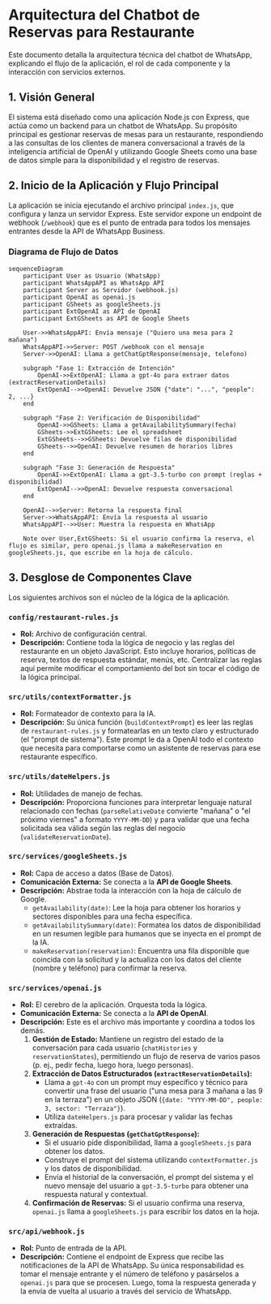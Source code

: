 # Arquitectura del Chatbot de Reservas para Restaurante

Este documento detalla la arquitectura técnica del chatbot de WhatsApp, explicando el flujo de la aplicación, el rol de cada componente y la interacción con servicios externos.

## 1. Visión General

El sistema está diseñado como una aplicación Node.js con Express, que actúa como un backend para un chatbot de WhatsApp. Su propósito principal es gestionar reservas de mesas para un restaurante, respondiendo a las consultas de los clientes de manera conversacional a través de la inteligencia artificial de OpenAI y utilizando Google Sheets como una base de datos simple para la disponibilidad y el registro de reservas.

## 2. Inicio de la Aplicación y Flujo Principal

La aplicación se inicia ejecutando el archivo principal `index.js`, que configura y lanza un servidor Express. Este servidor expone un endpoint de webhook (`/webhook`) que es el punto de entrada para todos los mensajes entrantes desde la API de WhatsApp Business.

### Diagrama de Flujo de Datos

```mermaid
sequenceDiagram
    participant User as Usuario (WhatsApp)
    participant WhatsAppAPI as WhatsApp API
    participant Server as Servidor (webhook.js)
    participant OpenAI as openai.js
    participant GSheets as googleSheets.js
    participant ExtOpenAI as API de OpenAI
    participant ExtGSheets as API de Google Sheets

    User->>WhatsAppAPI: Envía mensaje ("Quiero una mesa para 2 mañana")
    WhatsAppAPI->>Server: POST /webhook con el mensaje
    Server->>OpenAI: Llama a getChatGptResponse(mensaje, telefono)
    
    subgraph "Fase 1: Extracción de Intención"
        OpenAI->>ExtOpenAI: Llama a gpt-4o para extraer datos (extractReservationDetails)
        ExtOpenAI-->>OpenAI: Devuelve JSON {"date": "...", "people": 2, ...}
    end

    subgraph "Fase 2: Verificación de Disponibilidad"
        OpenAI->>GSheets: Llama a getAvailabilitySummary(fecha)
        GSheets->>ExtGSheets: Lee el spreadsheet
        ExtGSheets-->>GSheets: Devuelve filas de disponibilidad
        GSheets-->>OpenAI: Devuelve resumen de horarios libres
    end
    
    subgraph "Fase 3: Generación de Respuesta"
        OpenAI->>ExtOpenAI: Llama a gpt-3.5-turbo con prompt (reglas + disponibilidad)
        ExtOpenAI-->>OpenAI: Devuelve respuesta conversacional
    end
    
    OpenAI-->>Server: Retorna la respuesta final
    Server->>WhatsAppAPI: Envía la respuesta al usuario
    WhatsAppAPI-->>User: Muestra la respuesta en WhatsApp

    Note over User,ExtGSheets: Si el usuario confirma la reserva, el flujo es similar, pero openai.js llama a makeReservation en googleSheets.js, que escribe en la hoja de cálculo.
```

## 3. Desglose de Componentes Clave

Los siguientes archivos son el núcleo de la lógica de la aplicación.

### `config/restaurant-rules.js`
- **Rol:** Archivo de configuración central.
- **Descripción:** Contiene toda la lógica de negocio y las reglas del restaurante en un objeto JavaScript. Esto incluye horarios, políticas de reserva, textos de respuesta estándar, menús, etc. Centralizar las reglas aquí permite modificar el comportamiento del bot sin tocar el código de la lógica principal.

### `src/utils/contextFormatter.js`
- **Rol:** Formateador de contexto para la IA.
- **Descripción:** Su única función (`buildContextPrompt`) es leer las reglas de `restaurant-rules.js` y formatearlas en un texto claro y estructurado (el "prompt de sistema"). Este prompt le da a OpenAI todo el contexto que necesita para comportarse como un asistente de reservas para ese restaurante específico.

### `src/utils/dateHelpers.js`
- **Rol:** Utilidades de manejo de fechas.
- **Descripción:** Proporciona funciones para interpretar lenguaje natural relacionado con fechas (`parseRelativeDate` convierte "mañana" o "el próximo viernes" a formato `YYYY-MM-DD`) y para validar que una fecha solicitada sea válida según las reglas del negocio (`validateReservationDate`).

### `src/services/googleSheets.js`
- **Rol:** Capa de acceso a datos (Base de Datos).
- **Comunicación Externa:** Se conecta a la **API de Google Sheets**.
- **Descripción:** Abstrae toda la interacción con la hoja de cálculo de Google.
    - `getAvailability(date)`: Lee la hoja para obtener los horarios y sectores disponibles para una fecha específica.
    - `getAvailabilitySummary(date)`: Formatea los datos de disponibilidad en un resumen legible para humanos que se inyecta en el prompt de la IA.
    - `makeReservation(reservation)`: Encuentra una fila disponible que coincida con la solicitud y la actualiza con los datos del cliente (nombre y teléfono) para confirmar la reserva.

### `src/services/openai.js`
- **Rol:** El cerebro de la aplicación. Orquesta toda la lógica.
- **Comunicación Externa:** Se conecta a la **API de OpenAI**.
- **Descripción:** Este es el archivo más importante y coordina a todos los demás.
    1.  **Gestión de Estado:** Mantiene un registro del estado de la conversación para cada usuario (`chatHistories` y `reservationStates`), permitiendo un flujo de reserva de varios pasos (p. ej., pedir fecha, luego hora, luego personas).
    2.  **Extracción de Datos Estructurados (`extractReservationDetails`):**
        - Llama a `gpt-4o` con un prompt muy específico y técnico para convertir una frase del usuario ("una mesa para 3 mañana a las 9 en la terraza") en un objeto JSON (`{date: "YYYY-MM-DD", people: 3, sector: "Terraza"}`).
        - Utiliza `dateHelpers.js` para procesar y validar las fechas extraídas.
    3.  **Generación de Respuestas (`getChatGptResponse`):**
        - Si el usuario pide disponibilidad, llama a `googleSheets.js` para obtener los datos.
        - Construye el prompt del sistema utilizando `contextFormatter.js` y los datos de disponibilidad.
        - Envía el historial de la conversación, el prompt del sistema y el nuevo mensaje del usuario a `gpt-3.5-turbo` para obtener una respuesta natural y contextual.
    4.  **Confirmación de Reservas:** Si el usuario confirma una reserva, `openai.js` llama a `googleSheets.js` para escribir los datos en la hoja.

### `src/api/webhook.js`
- **Rol:** Punto de entrada de la API.
- **Descripción:** Contiene el endpoint de Express que recibe las notificaciones de la API de WhatsApp. Su única responsabilidad es tomar el mensaje entrante y el número de teléfono y pasárselos a `openai.js` para que se procesen. Luego, toma la respuesta generada y la envía de vuelta al usuario a través del servicio de WhatsApp. 